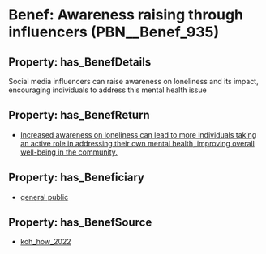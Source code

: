 # Benef: __Awareness raising through influencers__ (PBN__Benef_935)

## Property: has_BenefDetails

Social media influencers can raise awareness on loneliness and its impact, encouraging individuals to address this mental health issue

## Property: has_BenefReturn

* [Increased awareness on loneliness can lead to more individuals taking an active role in addressing their own mental health, improving overall well-being in the community.](../BenefReturn/PBN__BenefReturn_1024)

## Property: has_Beneficiary

* [general public](../Stakeholder/PBN__Stakeholder_29)

## Property: has_BenefSource

* [koh_how_2022](../Article/PBN__Article_190)

